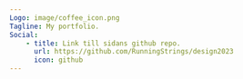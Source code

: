 ```yaml
---
Logo: image/coffee_icon.png
Tagline: My portfolio.
Social:
    - title: Link till sidans github repo.
      url: https://github.com/RunningStrings/design2023
      icon: github
---
```

